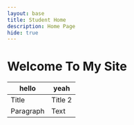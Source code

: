 ```yaml
---
layout: base
title: Student Home 
description: Home Page
hide: true
---
```


# Welcome To My Site

| hello | yeah |
| --- | --- |
| Title | Title 2 |
| Paragraph | Text |
